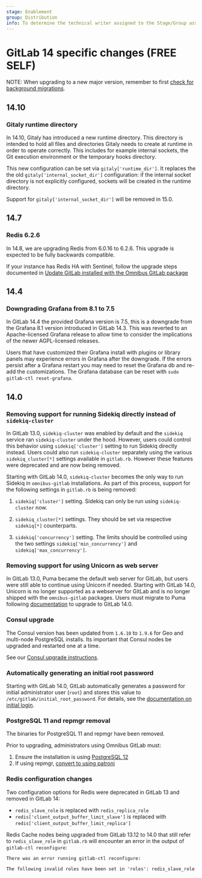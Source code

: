```yaml
---
stage: Enablement
group: Distribution
info: To determine the technical writer assigned to the Stage/Group associated with this page, see https://about.gitlab.com/handbook/engineering/ux/technical-writing/#designated-technical-writers
---
```


# GitLab 14 specific changes **(FREE SELF)**

NOTE:
When upgrading to a new major version, remember to first [check for background migrations](https://docs.gitlab.com/ee/update/index.html#checking-for-background-migrations-before-upgrading).

## 14.10

### Gitaly runtime directory

In 14.10, Gitaly has introduced a new runtime directory. This directory is
intended to hold all files and directories Gitaly needs to create at runtime in
order to operate correctly. This includes for example internal sockets, the Git
execution environment or the temporary hooks directory.

This new configuration can be set via `gitaly['runtime_dir']`. It replaces the
the old `gitaly['internal_socket_dir']` configuration: if the internal socket
directory is not explicitly configured, sockets will be created in the runtime
directory.

Support for `gitaly['internal_socket_dir']` will be removed in 15.0.

## 14.7

### Redis 6.2.6

In 14.8, we are upgrading Redis from 6.0.16 to 6.2.6. This upgrade is expected
to be fully backwards compatible.

If your instance has Redis HA with Sentinel, follow the upgrade steps documented in
[Update GitLab installed with the Omnibus GitLab package](https://docs.gitlab.com/ee/update/zero_downtime.html#use-redis-ha-using-sentinel)

## 14.4

### Downgrading Grafana from 8.1 to 7.5

In GitLab 14.4 the provided Grafana version is 7.5, this is a downgrade from
the Grafana 8.1 version introduced in GitLab 14.3. This was reverted to an
Apache-licensed Grafana release to allow time to consider the implications of
the newer AGPL-licensed releases.

Users that have customized their Grafana install with plugins or library
panels may experience errors in Grafana after the downgrade. If the errors
persist after a Grafana restart you may need to reset the Grafana db and
re-add the customizations. The Grafana database can be reset with
`sudo gitlab-ctl reset-grafana`.

## 14.0

### Removing support for running Sidekiq directly instead of `sidekiq-cluster`

In GitLab 13.0, `sidekiq-cluster` was enabled by default and the `sidekiq`
service ran `sidekiq-cluster` under the hood. However, users could control this
behavior using `sidekiq['cluster']` setting to run Sidekiq directly instead.
Users could also run `sidekiq-cluster` separately using the various
`sidekiq_cluster[*]` settings available in `gitlab.rb`. However these features
were deprecated and are now being removed.

Starting with GitLab 14.0, `sidekiq-cluster` becomes the only way to run Sidekiq
in `omnibus-gitlab` installations. As part of this process, support for the
following settings in `gitlab.rb` is being removed:

1. `sidekiq['cluster']` setting. Sidekiq can only be run using `sidekiq-cluster`
   now.

1. `sidekiq_cluster[*]` settings. They should be set via respective `sidekiq[*]`
   counterparts.

1. `sidekiq['concurrency']` setting. The limits should be controlled using the
   two settings `sidekiq['min_concurrency']` and `sidekiq['max_concurrency']`.

### Removing support for using Unicorn as web server

In GitLab 13.0, Puma became the default web server for GitLab, but users were
still able to continue using Unicorn if needed. Starting with GitLab 14.0,
Unicorn is no longer supported as a webserver for GitLab and is no longer
shipped with the `omnibus-gitlab` packages. Users must migrate to Puma following
[documentation](https://docs.gitlab.com/ee/administration/operations/puma.html)
to upgrade to GitLab 14.0.

### Consul upgrade

The Consul version has been updated from `1.6.10` to `1.9.6` for Geo and multi-node PostgreSQL installs. Its important
that Consul nodes be upgraded and restarted one at a time.

See our [Consul upgrade instructions](https://docs.gitlab.com/ee/administration/consul.html#upgrade-the-consul-nodes).

### Automatically generating an initial root password

Starting with GitLab 14.0, GitLab automatically generates a password for initial
administrator user (`root`) and stores this value to
`/etc/gitlab/initial_root_password`. For details, see the
[documentation on initial login](../installation/index.md#set-up-the-initial-password).

### PostgreSQL 11 and repmgr removal

The binaries for PostgreSQL 11 and repmgr have been removed.

Prior to upgrading, administrators using Omnibus GitLab must:

1. Ensure the installation is using [PostgreSQL 12](../settings/database.md#upgrade-packaged-postgresql-server)
1. If using repmgr, [convert to using patroni](https://docs.gitlab.com/ee/administration/postgresql/replication_and_failover.html#switching-from-repmgr-to-patroni)

### Redis configuration changes

Two configuration options for Redis were deprecated in GitLab 13 and removed in GitLab 14:

- `redis_slave_role` is replaced with `redis_replica_role`
- `redis['client_output_buffer_limit_slave']` is replaced with `redis['client_output_buffer_limit_replica']`

Redis Cache nodes being upgraded from GitLab 13.12 to 14.0 that still refer to `redis_slave_role`
in `gitlab.rb` will encounter an error in the output of `gitlab-ctl reconfigure`:

```plaintext
There was an error running gitlab-ctl reconfigure:

The following invalid roles have been set in 'roles': redis_slave_role
```
